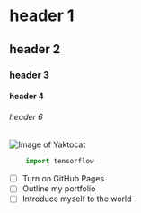 # header 1
## header 2
### header 3
#### header 4
###### header 6

![Image of Yaktocat](https://octodex.github.com/images/yaktocat.png)

```python
    import tensorflow
```
- [ ] Turn on GitHub Pages
- [ ] Outline my portfolio
- [ ] Introduce myself to the world
